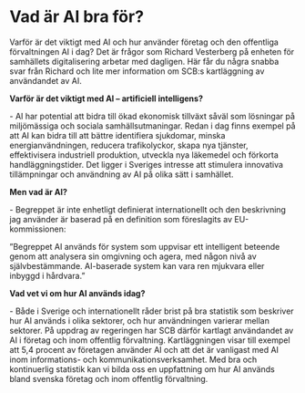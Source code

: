 # Vad är AI bra för?

Varför är det viktigt med AI och hur använder företag och den offentliga förvaltningen AI i dag? Det är frågor som Richard Vesterberg på enheten för samhällets digitalisering arbetar med dagligen. Här får du några snabba svar från Richard och lite mer information om SCB:s kartläggning av användandet av AI.


**Varför är det viktigt med AI – artificiell intelligens?**

\- AI har potential att bidra till ökad ekonomisk tillväxt såväl som lösningar på miljömässiga och sociala samhällsutmaningar. Redan i dag finns exempel på att AI kan bidra till att bättre identifiera sjukdomar, minska energianvändningen, reducera trafikolyckor, skapa nya tjänster, effektivisera industriell produktion, utveckla nya läkemedel och förkorta handläggningstider. Det ligger i Sveriges intresse att stimulera innovativa tillämpningar och användning av AI på olika sätt i samhället.

**Men vad är AI?**

\- Begreppet är inte enhetligt definierat internationellt och den beskrivning jag använder är baserad på en definition som föreslagits av EU\-kommissionen:

”Begreppet AI används för system som uppvisar ett intelligent beteende genom att analysera sin omgivning och agera, med någon nivå av självbestämmande. AI\-baserade system kan vara ren mjukvara eller inbyggd i hårdvara.”

**Vad vet vi om hur AI används idag?**

\- Både i Sverige och internationellt råder brist på bra statistik som beskriver hur AI används i olika sektorer, och hur användningen varierar mellan sektorer. På uppdrag av regeringen har SCB därför kartlagt användandet av AI i företag och inom offentlig förvaltning. Kartläggningen visar till exempel att 5,4 procent av företagen använder AI och att det är vanligast med AI inom informations\- och kommunikationsverksamhet. Med bra och kontinuerlig statistik kan vi bilda oss en uppfattning om hur AI används bland svenska företag och inom offentlig förvaltning.

